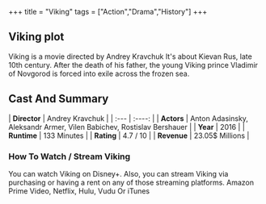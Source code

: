 +++
title = "Viking"
tags = ["Action","Drama","History"]
+++
## Viking plot
Viking is a movie directed by Andrey Kravchuk It's about Kievan Rus, late 10th century. After the death of his father, the young Viking prince Vladimir of Novgorod is forced into exile across the frozen sea.
## Cast And Summary
| **Director**      | Andrey Kravchuk |
    | :---        |    :----:   |
    |  **Actors** | Anton Adasinsky, Aleksandr Armer, Vilen Babichev, Rostislav Bershauer |
    | **Year**   | 2016    |
    |  **Runtime** | 133 Minutes |
    |  **Rating** | 4.7 / 10 | 
    |  **Revenue** | 23.05$ Millions |
### How To Watch / Stream Viking
You can watch Viking on Disney+.
Also, you can stream Viking via purchasing or having a rent on any of those streaming platforms.
Amazon Prime Video, Netflix, Hulu, Vudu Or iTunes